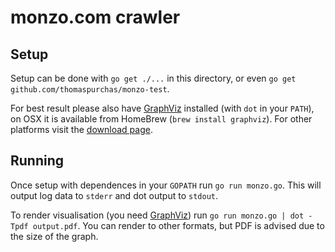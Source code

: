# monzo.com crawler

## Setup

Setup can be done with `go get ./...` in this directory, or even `go get github.com/thomaspurchas/monzo-test`.

For best result please also have [GraphViz][1] installed (with `dot` in your `PATH`), on OSX it is
available from HomeBrew (`brew install graphviz`). For other platforms visit the
[download page](https://www.graphviz.org/download/).

## Running

Once setup with dependences in your `GOPATH` run `go run monzo.go`. This will output log data to
`stderr` and dot output to `stdout`.

To render visualisation (you need [GraphViz][1]) run `go run monzo.go | dot -Tpdf output.pdf`. You
can render to other formats, but PDF is advised due to the size of the graph.

[1]:https://www.graphviz.org/
